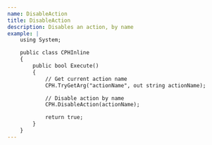 ```yaml
---
name: DisableAction
title: DisableAction
description: Disables an action, by name
example: |
    using System;

    public class CPHInline
    {
        public bool Execute()
        {
            // Get current action name
            CPH.TryGetArg("actionName", out string actionName);

            // Disable action by name
            CPH.DisableAction(actionName);

            return true;
        }
    }
---
```

